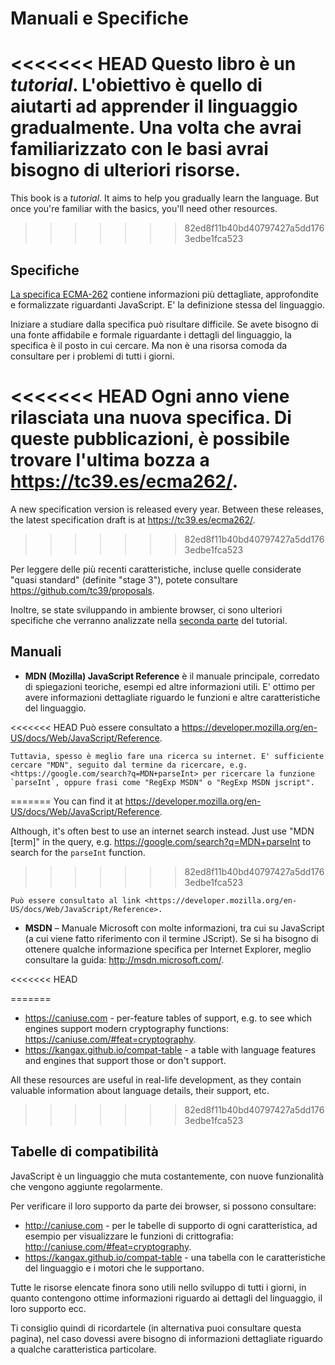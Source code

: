 
# Manuali e Specifiche

<<<<<<< HEAD
Questo libro è un *tutorial*. L'obiettivo è quello di aiutarti ad apprender il linguaggio gradualmente. Una volta che avrai familiarizzato con le basi avrai bisogno di ulteriori risorse.
=======
This book is a *tutorial*. It aims to help you gradually learn the language. But once you're familiar with the basics, you'll need other resources.
>>>>>>> 82ed8f11b40bd40797427a5dd1763edbe1fca523

## Specifiche

[La specifica ECMA-262](https://www.ecma-international.org/publications/standards/Ecma-262.htm) contiene informazioni più dettagliate, approfondite e formalizzate riguardanti JavaScript. E' la definizione stessa del linguaggio.

Iniziare a studiare dalla specifica può risultare difficile. Se avete bisogno di una fonte affidabile e formale riguardante i dettagli del linguaggio, la specifica è il posto in cui cercare. Ma non è una risorsa comoda da consultare per i problemi di tutti i giorni.

<<<<<<< HEAD
Ogni anno viene rilasciata una nuova specifica. Di queste pubblicazioni, è possibile trovare l'ultima bozza a <https://tc39.es/ecma262/>.
=======
A new specification version is released every year. Between these releases, the latest specification draft is at <https://tc39.es/ecma262/>.
>>>>>>> 82ed8f11b40bd40797427a5dd1763edbe1fca523

Per leggere delle più recenti caratteristiche, incluse quelle considerate "quasi standard" (definite "stage 3"), potete consultare <https://github.com/tc39/proposals>.

Inoltre, se state sviluppando in ambiente browser, ci sono ulteriori specifiche che verranno analizzate nella [seconda parte](info:browser-environment) del tutorial.

## Manuali

- **MDN (Mozilla) JavaScript Reference** è il manuale principale, corredato di spiegazioni teoriche, esempi ed altre informazioni utili. E' ottimo per avere informazioni dettagliate riguardo le funzioni e altre caratteristiche del linguaggio.

<<<<<<< HEAD
    Può essere consultato a <https://developer.mozilla.org/en-US/docs/Web/JavaScript/Reference>.

    Tuttavia, spesso è meglio fare una ricerca su internet. E' sufficiente cercare "MDN", seguito dal termine da ricercare, e.g. <https://google.com/search?q=MDN+parseInt> per ricercare la funzione `parseInt`, oppure frasi come "RegExp MSDN" o "RegExp MSDN jscript".
=======
    You can find it at <https://developer.mozilla.org/en-US/docs/Web/JavaScript/Reference>.

Although, it's often best to use an internet search instead. Just use "MDN [term]" in the query, e.g. <https://google.com/search?q=MDN+parseInt> to search for the `parseInt` function.
>>>>>>> 82ed8f11b40bd40797427a5dd1763edbe1fca523


    Può essere consultato al link <https://developer.mozilla.org/en-US/docs/Web/JavaScript/Reference>.

- **MSDN** – Manuale Microsoft con molte informazioni, tra cui su JavaScript (a cui viene fatto riferimento con il termine JScript). Se si ha bisogno di ottenere qualche informazione specifica per Internet Explorer, meglio consultare la guida: <http://msdn.microsoft.com/>.

<<<<<<< HEAD

=======
- <https://caniuse.com> - per-feature tables of support, e.g. to see which engines support modern cryptography functions: <https://caniuse.com/#feat=cryptography>.
- <https://kangax.github.io/compat-table> - a table with language features and engines that support those or don't support.

All these resources are useful in real-life development, as they contain valuable information about language details, their support, etc.
>>>>>>> 82ed8f11b40bd40797427a5dd1763edbe1fca523

## Tabelle di compatibilità

JavaScript è un linguaggio che muta costantemente, con nuove funzionalità che vengono aggiunte regolarmente.

Per verificare il loro supporto da parte dei browser, si possono consultare:

- <http://caniuse.com> - per le tabelle di supporto di ogni caratteristica, ad esempio per visualizzare le funzioni di crittografia: <http://caniuse.com/#feat=cryptography>.
- <https://kangax.github.io/compat-table> - una tabella con le caratteristiche del linguaggio e i motori che le supportano.

Tutte le risorse elencate finora sono utili nello sviluppo di tutti i giorni, in quanto contengono ottime informazioni riguardo ai dettagli del linguaggio, il loro supporto ecc.

Ti consiglio quindi di ricordartele (in alternativa puoi consultare questa pagina), nel caso dovessi avere bisogno di informazioni dettagliate riguardo a qualche caratteristica particolare.
